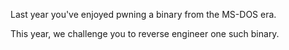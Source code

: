 Last year you've enjoyed pwning a binary from the MS-DOS era.

This year, we challenge you to reverse engineer one such binary.
